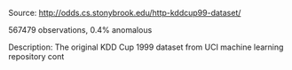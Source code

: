 Source: http://odds.cs.stonybrook.edu/http-kddcup99-dataset/

567479 observations, 0.4% anomalous

Description:
The original KDD Cup 1999 dataset from UCI machine learning repository cont